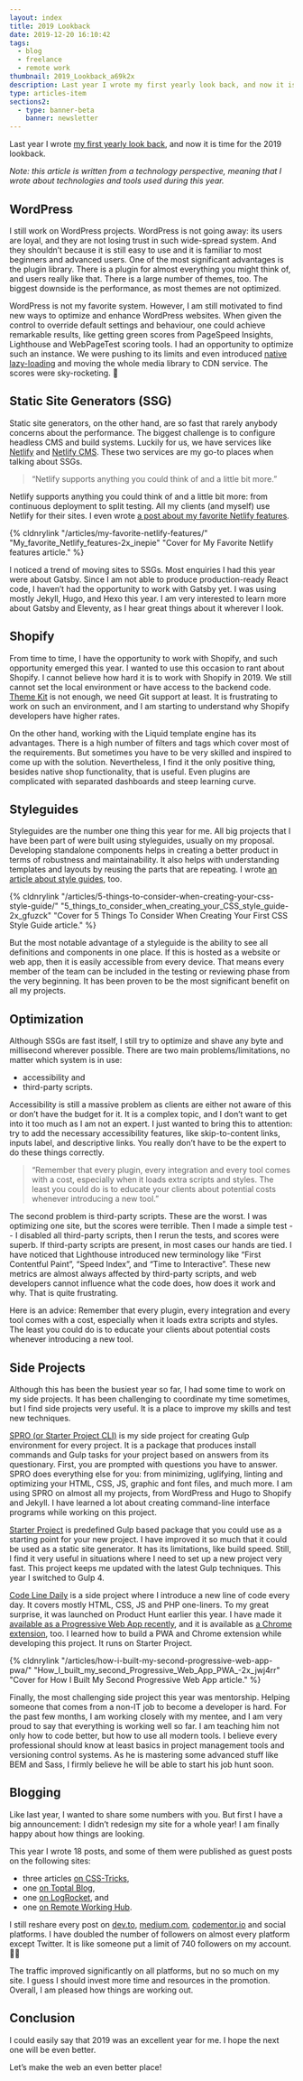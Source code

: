 ```yaml
---
layout: index
title: 2019 Lookback
date: 2019-12-20 16:10:42
tags:
  - blog
  - freelance
  - remote work
thumbnail: 2019_Lookback_a69k2x
description: Last year I wrote my first yearly look back, and now it is time for the 2019 lookback.
type: articles-item
sections2:
  - type: banner-beta
    banner: newsletter
---
```


Last year I wrote [my first yearly look back], and now it is time for the 2019 lookback.

<!-- more -->

_Note: this article is written from a technology perspective, meaning that I wrote about technologies and tools used during this year._

## WordPress

I still work on WordPress projects. WordPress is not going away: its users are loyal, and they are not losing trust in such wide-spread system. And they shouldn’t because it is still easy to use and it is familiar to most beginners and advanced users. One of the most significant advantages is the plugin library. There is a plugin for almost everything you might think of, and users really like that. There is a large number of themes, too. The biggest downside is the performance, as most themes are not optimized.

WordPress is not my favorite system. However, I am still motivated to find new ways to optimize and enhance WordPress websites. When given the control to override default settings and behaviour, one could achieve remarkable results, like getting green scores from PageSpeed Insights, Lighthouse and WebPageTest scoring tools. I had an opportunity to optimize such an instance. We were pushing to its limits and even introduced [native lazy-loading] and moving the whole media library to CDN service. The scores were sky-rocketing. 🚀

## Static Site Generators (SSG)

Static site generators, on the other hand, are so fast that rarely anybody concerns about the performance. The biggest challenge is to configure headless CMS and build systems. Luckily for us, we have services like [Netlify] and [Netlify CMS]. These two services are my go-to places when talking about SSGs.

> “Netlify supports anything you could think of and a little bit more.”

Netlify supports anything you could think of and a little bit more: from continuous deployment to split testing. All my clients (and myself) use Netlify for their sites. I even wrote [a post about my favorite Netlify features].

{% cldnrylink "/articles/my-favorite-netlify-features/" "My_favorite_Netlify_features-2x_inepie" "Cover for My Favorite Netlify features article." %}

I noticed a trend of moving sites to SSGs. Most enquiries I had this year were about Gatsby. Since I am not able to produce production-ready React code, I haven’t had the opportunity to work with Gatsby yet. I was using mostly Jekyll, Hugo, and Hexo this year. I am very interested to learn more about Gatsby and Eleventy, as I hear great things about it wherever I look.

## Shopify

From time to time, I have the opportunity to work with Shopify, and such opportunity emerged this year. I wanted to use this occasion to rant about Shopify. I cannot believe how hard it is to work with Shopify in 2019. We still cannot set the local environment or have access to the backend code. [Theme Kit] is not enough, we need Git support at least. It is frustrating to work on such an environment, and I am starting to understand why Shopify developers have higher rates.

On the other hand, working with the Liquid template engine has its advantages. There is a high number of filters and tags which cover most of the requirements. But sometimes you have to be very skilled and inspired to come up with the solution. Nevertheless, I find it the only positive thing, besides native shop functionality, that is useful. Even plugins are complicated with separated dashboards and steep learning curve.

## Styleguides

Styleguides are the number one thing this year for me. All big projects that I have been part of were built using styleguides, usually on my proposal. Developing standalone components helps in creating a better product in terms of robustness and maintainability. It also helps with understanding templates and layouts by reusing the parts that are repeating. I wrote [an article about style guides], too.

{% cldnrylink "/articles/5-things-to-consider-when-creating-your-css-style-guide/" "5_things_to_consider_when_creating_your_CSS_style_guide-2x_gfuzck" "Cover for 5 Things To Consider When Creating Your First CSS Style Guide article." %}

But the most notable advantage of a styleguide is the ability to see all definitions and components in one place. If this is hosted as a website or web app, then it is easily accessible from every device. That means every member of the team can be included in the testing or reviewing phase from the very beginning. It has been proven to be the most significant benefit on all my projects.

## Optimization

Although SSGs are fast itself, I still try to optimize and shave any byte and millisecond wherever possible. There are two main problems/limitations, no matter which system is in use:

- accessibility and
- third-party scripts.

Accessibility is still a massive problem as clients are either not aware of this or don’t have the budget for it. It is a complex topic, and I don’t want to get into it too much as I am not an expert. I just wanted to bring this to attention: try to add the necessary accessibility features, like skip-to-content links, inputs label, and descriptive links. You really don’t have to be the expert to do these things correctly.

> “Remember that every plugin, every integration and every tool comes with a cost, especially when it loads extra scripts and styles. The least you could do is to educate your clients about potential costs whenever introducing a new tool.”

The second problem is third-party scripts. These are the worst. I was optimizing one site, but the scores were terrible. Then I made a simple test -- I disabled all third-party scripts, then I rerun the tests, and scores were superb. If third-party scripts are present, in most cases our hands are tied. I have noticed that Lighthouse introduced new terminology like “First Contentful Paint”, “Speed Index”, and “Time to Interactive”. These new metrics are almost always affected by third-party scripts, and web developers cannot influence what the code does, how does it work and why. That is quite frustrating.

Here is an advice: Remember that every plugin, every integration and every tool comes with a cost, especially when it loads extra scripts and styles. The least you could do is to educate your clients about potential costs whenever introducing a new tool.

## Side Projects

Although this has been the busiest year so far, I had some time to work on my side projects. It has been challenging to coordinate my time sometimes, but I find side projects very useful. It is a place to improve my skills and test new techniques.

[SPRO (or Starter Project CLI)] is my side project for creating Gulp environment for every project. It is a package that produces install commands and Gulp tasks for your project based on answers from its questionary. First, you are prompted with questions you have to answer. SPRO does everything else for you: from minimizing, uglifying, linting and optimizing your HTML, CSS, JS, graphic and font files, and much more. I am using SPRO on almost all my projects, from WordPress and Hugo to Shopify and Jekyll. I have learned a lot about creating command-line interface programs while working on this project.

[Starter Project] is predefined Gulp based package that you could use as a starting point for your new project. I have improved it so much that it could be used as a static site generator. It has its limitations, like build speed. Still, I find it very useful in situations where I need to set up a new project very fast. This project keeps me updated with the latest Gulp techniques. This year I switched to Gulp 4.

[Code Line Daily] is a side project where I introduce a new line of code every day. It covers mostly HTML, CSS, JS and PHP one-liners. To my great surprise, it was launched on Product Hunt earlier this year. I have made it [available as a Progressive Web App recently], and it is available as [a Chrome extension], too. I learned how to build a PWA and Chrome extension while developing this project. It runs on Starter Project.

{% cldnrylink "/articles/how-i-built-my-second-progressive-web-app-pwa/" "How_I_built_my_second_Progressive_Web_App_PWA_-2x_jwj4rr" "Cover for How I Built My Second Progressive Web App article." %}

Finally, the most challenging side project this year was mentorship. Helping someone that comes from a non-IT job to become a developer is hard. For the past few months, I am working closely with my mentee, and I am very proud to say that everything is working well so far. I am teaching him not only how to code better, but how to use all modern tools. I believe every professional should know at least basics in project management tools and versioning control systems. As he is mastering some advanced stuff like BEM and Sass, I firmly believe he will be able to start his job hunt soon.

## Blogging

Like last year, I wanted to share some numbers with you. But first I have a big announcement: I didn’t redesign my site for a whole year! I am finally happy about how things are looking.

This year I wrote 18 posts, and some of them were published as guest posts on the following sites:

- three articles [on CSS-Tricks],
- one [on Toptal Blog],
- one [on LogRocket], and
- one [on Remote Working Hub].

I still reshare every post on [dev.to], [medium.com], [codementor.io] and social platforms. I have doubled the number of followers on almost every platform except Twitter. It is like someone put a limit of 740 followers on my account. 🧙‍♂️

The traffic improved significantly on all platforms, but no so much on my site. I guess I should invest more time and resources in the promotion. Overall, I am pleased how things are working out.

## Conclusion

I could easily say that 2019 was an excellent year for me. I hope the next one will be even better.

Let’s make the web an even better place!

[my first yearly look back]: /articles/2018-lookback/
[native lazy-loading]: https://web.dev/native-lazy-loading/
[Theme Kit]: https://shopify.github.io/themekit/
[Netlify]: https://netlify.com
[Netlify CMS]: https://www.netlifycms.org/
[a post about my favorite Netlify features]: /articles/my-favorite-netlify-features/
[an article about style guides]: /articles/5-things-to-consider-when-creating-your-css-style-guide/
[SPRO (or Starter Project CLI)]: https://starter.silvestar.codes/
[Starter Project]: https://starter.silvestar.codes/starter-project/
[Code Line Daily]: https://cld.silvestar.codes/
[available as a Progressive Web App recently]: /articles/how-i-built-my-second-progressive-web-app-pwa/
[a Chrome extension]: https://chrome.google.com/webstore/detail/code-line-daily/jfgojeolhopchbgfdgodicnaimmkbpbg
[on CSS-Tricks]: https://css-tricks.com/author/silvestar/
[on Toptal blog]: https://www.toptal.com/css/why-you-need-a-css-developer#trust-nothing-but-brilliant-freelancers
[on LogRocket]: https://blog.logrocket.com/5-things-to-consider-when-creating-your-css-style-guide-7b85fa70039d/
[on Remote Working Hub]: https://content.remote.tools/creating-modern-pixel-perfect-websites-while-freelancing-remotely/
[dev.to]: https://dev.to/starbist
[medium.com]: https://medium.com/@malimirkeccita
[codementor.io]: https://www.codementor.io/malimirkeccita
